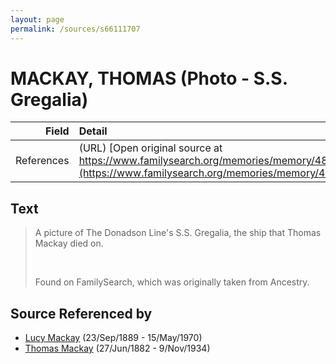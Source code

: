 ```yaml
---
layout: page
permalink: /sources/s66111707
---
```


# MACKAY, THOMAS (Photo - S.S. Gregalia)

Field | Detail
---:|:---
References | (URL) [Open original source at https://www.familysearch.org/memories/memory/48623574](https://www.familysearch.org/memories/memory/48623574)

## Text

> A picture of The Donadson Line's S.S. Gregalia, the ship that Thomas Mackay died on.
>
> <br/>
>
> Found on FamilySearch, which was originally taken from Ancestry.
>

## Source Referenced by

* [Lucy Mackay](../people/@16587624@-lucy-mackay-b1889-9-23-d1970-5-15.md) (23/Sep/1889 - 15/May/1970)
* [Thomas Mackay](../people/@5045152@-thomas-mackay-b1882-6-27-d1934-11-9.md) (27/Jun/1882 - 9/Nov/1934)
